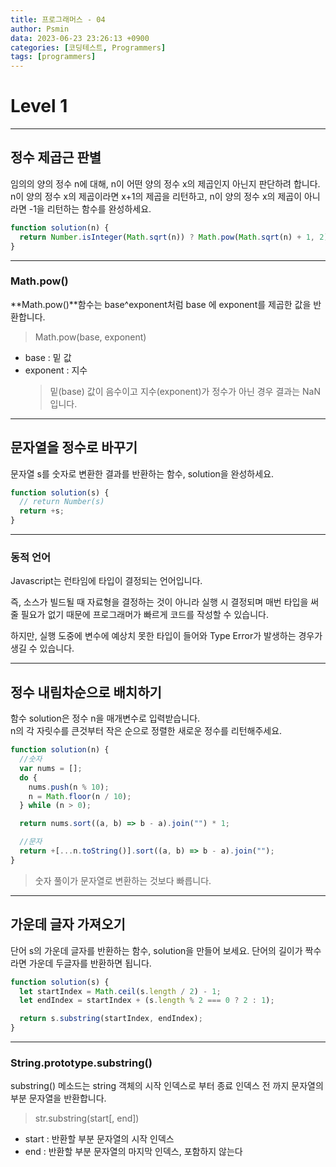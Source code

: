 ```yaml
---
title: 프로그래머스 - 04
author: Psmin
data: 2023-06-23 23:26:13 +0900
categories: [코딩테스트, Programmers]
tags: [programmers]
---
```


# Level 1

---

## 정수 제곱근 판별

임의의 양의 정수 n에 대해, n이 어떤 양의 정수 x의 제곱인지 아닌지 판단하려 합니다.  
n이 양의 정수 x의 제곱이라면 x+1의 제곱을 리턴하고, n이 양의 정수 x의 제곱이 아니라면 -1을 리턴하는 함수를 완성하세요.

```js
function solution(n) {
  return Number.isInteger(Math.sqrt(n)) ? Math.pow(Math.sqrt(n) + 1, 2) : -1;
}
```

---

### Math.pow()

**Math.pow()**함수는 base^exponent처럼 base 에 exponent를 제곱한 값을 반환합니다.

> Math.pow(base, exponent)

- base : 밑 값
- exponent : 지수
  > 밑(base) 값이 음수이고 지수(exponent)가 정수가 아닌 경우 결과는 NaN입니다.

---

## 문자열을 정수로 바꾸기

문자열 s를 숫자로 변환한 결과를 반환하는 함수, solution을 완성하세요.

```js
function solution(s) {
  // return Number(s)
  return +s;
}
```

---

### 동적 언어

Javascript는 런타임에 타입이 결정되는 언어입니다.

즉, 소스가 빌드될 때 자료형을 결정하는 것이 아니라 실행 시 결정되며 매번 타입을 써줄 필요가 없기 때문에 프로그래머가 빠르게 코드를 작성할 수 있습니다.

하지만, 실행 도중에 변수에 예상치 못한 타입이 들어와 Type Error가 발생하는 경우가 생길 수 있습니다.

---

## 정수 내림차순으로 배치하기

함수 solution은 정수 n을 매개변수로 입력받습니다.  
n의 각 자릿수를 큰것부터 작은 순으로 정렬한 새로운 정수를 리턴해주세요.

```js
function solution(n) {
  //숫자
  var nums = [];
  do {
    nums.push(n % 10);
    n = Math.floor(n / 10);
  } while (n > 0);

  return nums.sort((a, b) => b - a).join("") * 1;

  //문자
  return +[...n.toString()].sort((a, b) => b - a).join("");
}
```

> 숫자 풀이가 문자열로 변환하는 것보다 빠릅니다.

---

## 가운데 글자 가져오기

단어 s의 가운데 글자를 반환하는 함수, solution을 만들어 보세요. 단어의 길이가 짝수라면 가운데 두글자를 반환하면 됩니다.

```js
function solution(s) {
  let startIndex = Math.ceil(s.length / 2) - 1;
  let endIndex = startIndex + (s.length % 2 === 0 ? 2 : 1);

  return s.substring(startIndex, endIndex);
}
```

---

### String.prototype.substring()

substring() 메소드는 string 객체의 시작 인덱스로 부터 종료 인덱스 전 까지 문자열의 부분 문자열을 반환합니다.

> str.substring(start[, end])

- start : 반환할 부분 문자열의 시작 인덱스
- end : 반환할 부분 문자열의 마지막 인덱스, 포함하지 않는다
